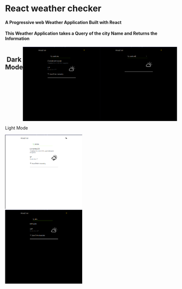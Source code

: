 
# React weather checker
<h4> A Progressive web Weather Application Built with React <h4>
<h4>This Weather Application takes a Query of the city Name and Returns the Information </h4>
<div align="center">
  <div style="display: flex;">
  <h2 display="flex">Dark Mode</h2>
    <img src="./Screens/black_screen.png" width="50%" height="auto" />
    <img src="./Screens/loding_screen.png" width="50%" height="auto" />
   </div>
</div>


  <p align="center">
  <p>Light Mode</p>
    <div display="flex">
    <img src="./Screens/white_screen.png" width="50%" height="auto" />
    <img src="./Screens/result_screen.png" width="50%" height="auto" />
  </p>